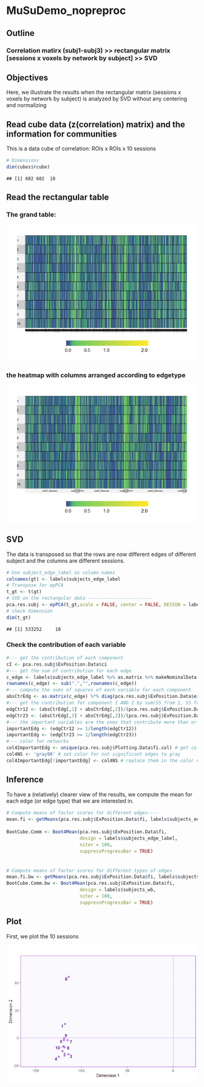 MuSuDemo\_nopreproc
================

## Outline

### Correlation matirx (subj1-subj3) \>\> rectangular matrix \[sessions x voxels by network by subject\] \>\> SVD

## Objectives

Here, we illustrate the results when the rectangular matrix (sessions x
voxels by network by subject) is analyzed by SVD without any centering
and
normalizing

## Read cube data (z(correlation) matrix) and the information for communities

This is a data cube of correlation: ROIs x ROIs x 10 sessions

``` r
# Dimensions
dim(cubes$rcube)
```

    ## [1] 602 602  10

## Read the rectangular table

### The grand table:

![](MuSuDemo_nopreproc_files/figure-gfm/gt_heatmap-1.png)<!-- -->

### the heatmap with columns arranged according to edgetype

![](MuSuDemo_nopreproc_files/figure-gfm/gt_heatmap_bw-1.png)<!-- -->

## SVD

The data is transposed so that the rows are now different edges of
different subject and the columns are different sessions.

``` r
# Use subject_edge_label as column names
colnames(gt) <- labels$subjects_edge_label
# Transpose for epPCA
t_gt <- t(gt)
# SVD on the rectangular data ------------------------
pca.res.subj <- epPCA(t_gt,scale = FALSE, center = FALSE, DESIGN = labels$subjects_edge_label, make_design_nominal = TRUE, graphs = FALSE)
# check dimension
dim(t_gt)
```

    ## [1] 533252     10

### Check the contribution of each variable

``` r
#--- get the contribution of each component
cI <- pca.res.subj$ExPosition.Data$ci
#--- get the sum of contribution for each edge
c_edge <- labels$subjects_edge_label %>% as.matrix %>% makeNominalData %>% t %>% "%*%"(cI)
rownames(c_edge) <- sub(".","",rownames(c_edge))
#--- compute the sums of squares of each variable for each component
absCtrEdg <- as.matrix(c_edge) %*% diag(pca.res.subj$ExPosition.Data$eigs)
#--- get the contribution for component 1 AND 2 by sum(SS from 1, SS from 2)/sum(eigs 1, eigs 2)
edgCtr12 <- (absCtrEdg[,1] + absCtrEdg[,2])/(pca.res.subj$ExPosition.Data$eigs[1] + pca.res.subj$ExPosition.Data$eigs[2])
edgCtr23 <- (absCtrEdg[,3] + absCtrEdg[,2])/(pca.res.subj$ExPosition.Data$eigs[2] + pca.res.subj$ExPosition.Data$eigs[3])
#--- the important variables are the ones that contribute more than or equal to the average
importantEdg <- (edgCtr12 >= 1/length(edgCtr12))
importantEdg <- (edgCtr23 >= 1/length(edgCtr23))
#--- color for networks
col4ImportantEdg <- unique(pca.res.subj$Plotting.Data$fi.col) # get colors
col4NS <- 'gray90' # set color for not significant edges to gray
col4ImportantEdg[!importantEdg] <- col4NS # replace them in the color vector
```

## Inference

To have a (relatively) clearer view of the results, we compute the mean
for each edge (or edge type) that we are interested in.

``` r
# Compute means of factor scores for different edges----
mean.fi <- getMeans(pca.res.subj$ExPosition.Data$fi, labels$subjects_edge_label) # with t(gt)

BootCube.Comm <- Boot4Mean(pca.res.subj$ExPosition.Data$fi,
                           design = labels$subjects_edge_label,
                           niter = 100,
                           suppressProgressBar = TRUE)


# Compute means of factor scores for different types of edges
mean.fi.bw <- getMeans(pca.res.subj$ExPosition.Data$fi, labels$subjects_wb) # with t(gt)
BootCube.Comm.bw <- Boot4Mean(pca.res.subj$ExPosition.Data$fi,
                           design = labels$subjects_wb,
                           niter = 100,
                           suppressProgressBar = TRUE)
```

## Plot

First, we plot the 10 sessions

![](MuSuDemo_nopreproc_files/figure-gfm/plot_fj-1.png)<!-- -->
